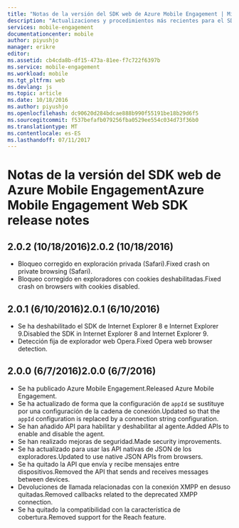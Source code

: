 ```yaml
---
title: "Notas de la versión del SDK web de Azure Mobile Engagement | Microsoft Docs"
description: "Actualizaciones y procedimientos más recientes para el SDK web para Azure Mobile Engagement"
services: mobile-engagement
documentationcenter: mobile
author: piyushjo
manager: erikre
editor: 
ms.assetid: cb4cda8b-df15-473a-81ee-f7c722f6397b
ms.service: mobile-engagement
ms.workload: mobile
ms.tgt_pltfrm: web
ms.devlang: js
ms.topic: article
ms.date: 10/18/2016
ms.author: piyushjo
ms.openlocfilehash: dc90620d284bdcae888b990f55191be18b29d6f5
ms.sourcegitcommit: f537befafb079256fba0529ee554c034d73f36b0
ms.translationtype: MT
ms.contentlocale: es-ES
ms.lasthandoff: 07/11/2017
---
```

# <a name="azure-mobile-engagement-web-sdk-release-notes"></a><span data-ttu-id="1b460-103">Notas de la versión del SDK web de Azure Mobile Engagement</span><span class="sxs-lookup"><span data-stu-id="1b460-103">Azure Mobile Engagement Web SDK release notes</span></span>
## <a name="202-10182016"></a><span data-ttu-id="1b460-104">2.0.2 (10/18/2016)</span><span class="sxs-lookup"><span data-stu-id="1b460-104">2.0.2 (10/18/2016)</span></span>
* <span data-ttu-id="1b460-105">Bloqueo corregido en exploración privada (Safari).</span><span class="sxs-lookup"><span data-stu-id="1b460-105">Fixed crash on private browsing (Safari).</span></span>
* <span data-ttu-id="1b460-106">Bloqueo corregido en exploradores con cookies deshabilitadas.</span><span class="sxs-lookup"><span data-stu-id="1b460-106">Fixed crash on browsers with cookies disabled.</span></span>

## <a name="201-6102016"></a><span data-ttu-id="1b460-107">2.0.1 (6/10/2016)</span><span class="sxs-lookup"><span data-stu-id="1b460-107">2.0.1 (6/10/2016)</span></span>
* <span data-ttu-id="1b460-108">Se ha deshabilitado el SDK de Internet Explorer 8 e Internet Explorer 9.</span><span class="sxs-lookup"><span data-stu-id="1b460-108">Disabled the SDK in Internet Explorer 8 and Internet Explorer 9.</span></span>
* <span data-ttu-id="1b460-109">Detección fija de explorador web Opera.</span><span class="sxs-lookup"><span data-stu-id="1b460-109">Fixed Opera web browser detection.</span></span>

## <a name="200-672016"></a><span data-ttu-id="1b460-110">2.0.0 (6/7/2016)</span><span class="sxs-lookup"><span data-stu-id="1b460-110">2.0.0 (6/7/2016)</span></span>
* <span data-ttu-id="1b460-111">Se ha publicado Azure Mobile Engagement.</span><span class="sxs-lookup"><span data-stu-id="1b460-111">Released Azure Mobile Engagement.</span></span>
* <span data-ttu-id="1b460-112">Se ha actualizado de forma que la configuración de `appId` se sustituye por una configuración de la cadena de conexión.</span><span class="sxs-lookup"><span data-stu-id="1b460-112">Updated so that the `appId` configuration is replaced by a connection string configuration.</span></span>
* <span data-ttu-id="1b460-113">Se han añadido API para habilitar y deshabilitar al agente.</span><span class="sxs-lookup"><span data-stu-id="1b460-113">Added APIs to enable and disable the agent.</span></span>
* <span data-ttu-id="1b460-114">Se han realizado mejoras de seguridad.</span><span class="sxs-lookup"><span data-stu-id="1b460-114">Made security improvements.</span></span>
* <span data-ttu-id="1b460-115">Se ha actualizado para usar las API nativas de JSON de los exploradores.</span><span class="sxs-lookup"><span data-stu-id="1b460-115">Updated to use native JSON APIs from browsers.</span></span>
* <span data-ttu-id="1b460-116">Se ha quitado la API que envía y recibe mensajes entre dispositivos.</span><span class="sxs-lookup"><span data-stu-id="1b460-116">Removed the API that sends and receives messages between devices.</span></span>
* <span data-ttu-id="1b460-117">Devoluciones de llamada relacionadas con la conexión XMPP en desuso quitadas.</span><span class="sxs-lookup"><span data-stu-id="1b460-117">Removed callbacks related to the deprecated XMPP connection.</span></span>
* <span data-ttu-id="1b460-118">Se ha quitado la compatibilidad con la característica de cobertura.</span><span class="sxs-lookup"><span data-stu-id="1b460-118">Removed support for the Reach feature.</span></span>

